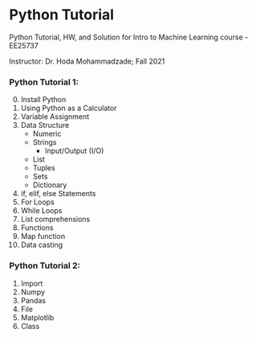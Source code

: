 # Python Tutorial

Python Tutorial, HW, and Solution for Intro to Machine Learning course - EE25737

Instructor: Dr. Hoda Mohammadzade; Fall 2021


### **Python Tutorial 1**: 
0. Install Python
1. Using Python as a Calculator
2. Variable Assignment
3. Data Structure
    * Numeric
    * Strings
        * Input/Output (I/O)
    * List
    * Tuples
    * Sets
    * Dictionary
4. if, elif, else Statements
5. For Loops
6. While Loops
7. List comprehensions
8. Functions
9. Map function
10. Data casting

### **Python Tutorial 2**: 
1. Import
2. Numpy
3. Pandas
4. File
5. Matplotlib
6. Class 
